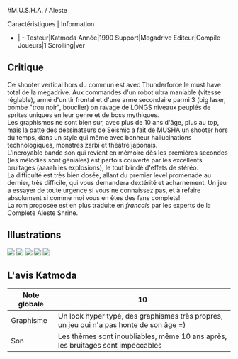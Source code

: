 #M.U.S.H.A. / Aleste

Caractéristiques | Information
- | -
Testeur|Katmoda
Année|1990
Support|Megadrive
Editeur|Compile
Joueurs|1
Scrolling|ver

## Critique
Ce shooter vertical hors du commun est avec Thunderforce le must have total de la megadrive. Aux commandes d'un robot ultra maniable (vitesse réglable), armé d'un tir frontal et d'une arme secondaire parmi 3 (big laser, bombe "trou noir", bouclier) on ravage de LONGS niveaux peuplés de sprites uniques en leur genre et de boss mythiques.<br/>Les graphismes ne sont bien sur, avec plus de 10 ans d'âge, plus au top, mais la patte des dessinateurs de Seismic a fait de MUSHA un shooter hors du temps, dans un style qui même avec bonheur hallucinations technologiques, monstres zarbi et théâtre japonais.<br/>L'incroyable bande son qui revient en mémoire dès les premières secondes (les mélodies sont géniales) est parfois couverte par les excellents bruitages (aaaah les explosions), le tout blindé d'effets de stéréo.<br/>La difficulté est très bien dosée, allant du premier level promenade au dernier, très difficile, qui vous demandera dextérité et acharnement. Un jeu a essayer de toute urgence si vous ne connaissez pas, et à refaire absolument si comme moi vous en êtes des fans complets!<br/>La rom proposée est en plus traduite en <i>francais</i> par les experts de la Complete Aleste Shrine.

## Illustrations
![](http://www.shmup.com/images/thumbs/img_fiche_1_109.gif)
![](http://www.shmup.com/images/thumbs/MUSHAfrMD-2.jpg)
![](http://www.shmup.com/images/thumbs/img_fiche_3_109.gif)
![](http://www.shmup.com/images/thumbs/)
![](http://www.shmup.com/images/thumbs/)

## L'avis Katmoda
Note globale|10
-|-
Graphisme|Un look hyper typé, des graphismes très propres, un jeu qui n'a pas honte de son âge =)
Son|Les thèmes sont inoubliables, même 10 ans après, les bruitages sont impeccables
